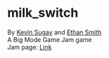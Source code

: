 # milk_switch
 By [Kevin Sugay](https://www.regularspace.dev/) and [Ethan Smith](https://x.com/modmaster68)<br>
 A Big Mode Game Jam game<br>
 Jam page: [Link](https://itch.io/jam/bigmode-2023)
